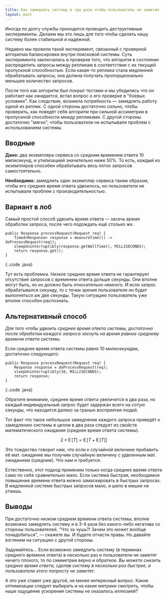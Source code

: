 ```yaml
---
title: Как замедлить систему в три раза чтобы пользователь не заметил
layout: post
---
```

Иногда по долгу службы приходится проводить деструктивные эксперименты. Делаем мы это лишь для того чтобы сделать нашу систему более стабильной и надёжной.

Недавно мы провели такой эксперимент, связанный с проверкой алгоритма балансировки внутри поисковой системы. Суть эксперимента  заключалась в проверке того, что алгоритм в состоянии распределить запросы между репликам в соответствии с их текущей пропускной способностью. Если какая-то реплика стала медленней обрабатывать запросы, она должна получать пропорционально меньшее количество запросов.

После того как алгоритм был покрыт тестами и мы убедились что он работает как ожидается, встал вопрос о его проверке в "боевых условиях". Как следствие, возникла потребность — замедлить работу одной из реплик. С одной стороны достаточно сильно, чтобы проверить, как поведёт себя алгоритм при сильной ассиметрии в пропускной способности между репликами. С другой стороны  достаточно "мягко", чтобы пользователи не испытывали проблем с использованием системы.

## Вводные

**Дано:** два экземпляра сервиса со средним временем ответа 10 милисекунд, и утилизацией значительно ниже 50%. То есть, каждый из экземпляров способен обрабатывать весь поток запросов самостоятельно.

**Необходимо:** замедлить один экземпляр сервиса таким образом, чтобы его среднее время ответа удвоилось, но пользователи не испытывали проблем с производительностью.

## Вариант в лоб

Самый простой способ удвоить время ответа — засечь время обработки запроса, после чего подождать ещё столько же.

	public Response processRequest(Request req) {
		Timed<Response> response = measureTime(() -> doProcessRequest(req));
		sleepUninterruptibly(response.getWallTime(), MILLISECONDS);
		return response.get();
	}
{:.code .java}
	
Тут есть проблемка. Низкое среднее время ответа не гарантирует отсутствие запросов с временем ответа дольше секунды. Они вполне могут быть, но их должно быть относительно немного. И если запрос обрабатывался секунду, то с точки зрения пользователя он будет выполняться аж две секунды. Такую ситуацию пользователь уже вполне способен распознать.

## Альтернативный способ

_Для того чтобы удвоить среднее время ответа системы, достаточно после обработки каждого запроса заснуть на время равное среднему времени ответа системы_.

Если среднее время ответа системы равно 10 милисекундам, достаточно следующего:

	public Response processRequest(Request req) {
		Response response = doProcessRequest(req);
		sleepUninterruptibly(10, MILLISECONDS);
		return response;
	}
{:.code .java}
	
Обратите внимание, среднее время ответа увеличится в два раза, но каждый индивидуальный запрос будет задержан всего на сотую секунды, что находится далеко за гранью восприятия людей.

Тот факт что такое небольшое замедление каждого запроса приведёт к замедлению системы в целом в два раза следует из свойств математического ожидания (среднее время ответа системы).

$$ 2 \times \operatorname{E}[T] = \operatorname{E}[T + \operatorname{E}[T]] $$

Это тождество говорит нам, что если к случайной величине прибавить её мат. ожидание мы получим случайную величину с удвоенным мат. ожиданием (средним). Что нам и требуется.

Естественно, этот подход применим только когда среднее время ответа само по себе сравнительно мало. Если система быстрая, необходимое повышение времени ответа можно замаскировать в быстрых запросах. В медленной системе быстрых запросов мало, и шило в мешке не утаишь.

## Выводы

При достаточно низком среднем времени ответа системы, вполне возможно замедлить систему и в 3-4 раза без какого-либо негатива со стороны пользователей. "Что за чушь?! Зачем это может вообще понадобиться", — скажете вы. И будете отчасти правы. Но давайте взглянем на ситуацию с другой стороны.

Задумайтесь... Если возможно замедлить систему (в терминах среднего времени ответа) в несколько раз и пользователи не заметят ничего плохого, то по симметрии верно и обратное. _Вы можете снизить среднее время ответа, сделав систему в несколько раз быстрее, а пользователи этого попросту не заметят_.

А это уже ставит уже другой, не менее интересный вопрос. Какие оптимизации следует выбирать и на какие метрики смотреть, чтобы наше ощущение ускорения системы не оказалось иллюзией?